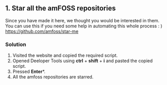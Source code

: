 ## 1. Star all the amFOSS repositories

Since you have made it here, we thought you would be interested in them. You can use this if
you need some help in automating this whole process : )
https://github.com/amfoss/star-me


###   Solution

1. Visited the website and copied the required script.
2. Opened Deeloper Tools using **ctrl** + **shift** + **i** and pasted the copied script.
3. Pressed **Enter***.
4. All the amfoss repositories are starred.
